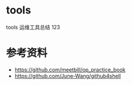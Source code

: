 # tools
tools 运维工具总结
123

# 参考资料
- https://github.com/meetbill/op_practice_book
- https://github.com/June-Wang/github4shell
